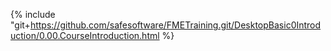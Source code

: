 {% include "git+https://github.com/safesoftware/FMETraining.git/DesktopBasic0Introduction/0.00.CourseIntroduction.html %}
